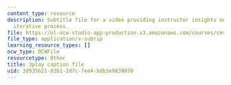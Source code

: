 ```yaml
---
content_type: resource
description: Subtitle file for a video providing instructor insights on teaching the
  iterative process.
file: https://ol-ocw-studio-app-production.s3.amazonaws.com/courses/cms-611j-creating-video-games-fall-2014/3d935b2103b12d7c7ee4bdb3e9839070_B3_z1qTD2ZE.srt
file_type: application/x-subrip
learning_resource_types: []
ocw_type: OCWFile
resourcetype: Other
title: 3play caption file
uid: 3d935b21-03b1-2d7c-7ee4-bdb3e9839070
---
```

